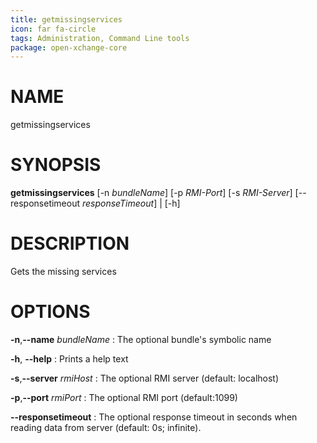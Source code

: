 ```yaml
---
title: getmissingservices
icon: far fa-circle
tags: Administration, Command Line tools
package: open-xchange-core
---
```


# NAME

getmissingservices

# SYNOPSIS

**getmissingservices** [-n *bundleName*] [-p *RMI-Port*] [-s *RMI-Server*] [--responsetimeout *responseTimeout*] | [-h]

# DESCRIPTION

Gets the missing services

# OPTIONS

**-n**,**--name** *bundleName*
: The optional bundle's symbolic name

**-h**, **--help**
: Prints a help text

**-s**,**--server** *rmiHost*
: The optional RMI server (default: localhost)

**-p**,**--port** *rmiPort*
: The optional RMI port (default:1099)

**--responsetimeout**
: The optional response timeout in seconds when reading data from server (default: 0s; infinite).

